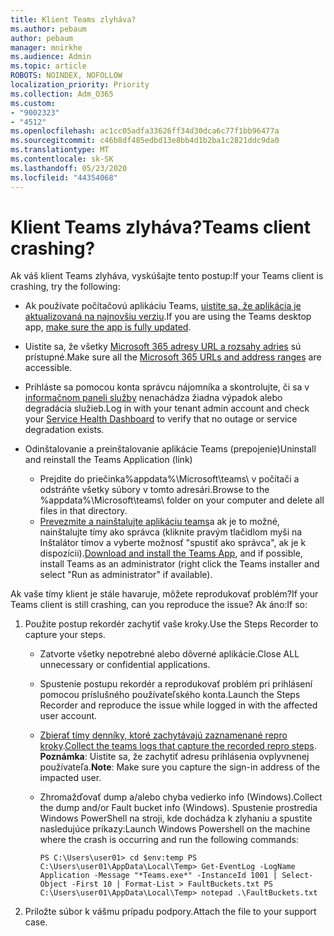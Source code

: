 ```yaml
---
title: Klient Teams zlyháva?
ms.author: pebaum
author: pebaum
manager: mnirkhe
ms.audience: Admin
ms.topic: article
ROBOTS: NOINDEX, NOFOLLOW
localization_priority: Priority
ms.collection: Adm_O365
ms.custom:
- "9002323"
- "4512"
ms.openlocfilehash: ac1cc05adfa33626ff34d30dca6c77f1bb96477a
ms.sourcegitcommit: c46b8df485edbd13e8bb4d1b2ba1c2821ddc9da0
ms.translationtype: MT
ms.contentlocale: sk-SK
ms.lasthandoff: 05/23/2020
ms.locfileid: "44354068"
---
```

# <a name="teams-client-crashing"></a><span data-ttu-id="6daa1-102">Klient Teams zlyháva?</span><span class="sxs-lookup"><span data-stu-id="6daa1-102">Teams client crashing?</span></span>

<span data-ttu-id="6daa1-103">Ak váš klient Teams zlyháva, vyskúšajte tento postup:</span><span class="sxs-lookup"><span data-stu-id="6daa1-103">If your Teams client is crashing, try the following:</span></span>

- <span data-ttu-id="6daa1-104">Ak používate počítačovú aplikáciu Teams, [uistite sa, že aplikácia je aktualizovaná na najnovšiu verziu](https://support.office.com/article/Update-Microsoft-Teams-535a8e4b-45f0-4f6c-8b3d-91bca7a51db1).</span><span class="sxs-lookup"><span data-stu-id="6daa1-104">If you are using the Teams desktop app, [make sure the app is fully updated](https://support.office.com/article/Update-Microsoft-Teams-535a8e4b-45f0-4f6c-8b3d-91bca7a51db1).</span></span>

- <span data-ttu-id="6daa1-105">Uistite sa, že všetky [Microsoft 365 adresy URL a rozsahy adries](https://docs.microsoft.com/microsoftteams/connectivity-issues) sú prístupné.</span><span class="sxs-lookup"><span data-stu-id="6daa1-105">Make sure all the [Microsoft 365 URLs and address ranges](https://docs.microsoft.com/microsoftteams/connectivity-issues) are accessible.</span></span>

- <span data-ttu-id="6daa1-106">Prihláste sa pomocou konta správcu nájomníka a skontrolujte, či sa v [informačnom paneli služby](https://docs.microsoft.com/office365/enterprise/view-service-health) nenachádza žiadna výpadok alebo degradácia služieb.</span><span class="sxs-lookup"><span data-stu-id="6daa1-106">Log in with your tenant admin account and check your [Service Health Dashboard](https://docs.microsoft.com/office365/enterprise/view-service-health) to verify that no outage or service degradation exists.</span></span>

- <span data-ttu-id="6daa1-107">Odinštalovanie a preinštalovanie aplikácie Teams (prepojenie)</span><span class="sxs-lookup"><span data-stu-id="6daa1-107">Uninstall and reinstall the Teams Application (link)</span></span>
    - <span data-ttu-id="6daa1-108">Prejdite do priečinka%appdata%\Microsoft\teams\ v počítači a odstráňte všetky súbory v tomto adresári.</span><span class="sxs-lookup"><span data-stu-id="6daa1-108">Browse to the %appdata%\Microsoft\teams\ folder on your computer and delete all files in that directory.</span></span>
    - <span data-ttu-id="6daa1-109">[Prevezmite a nainštalujte aplikáciu teams](https://www.microsoft.com/microsoft-365/microsoft-teams/group-chat-software#office-DesktopAppDownload-ofoushy)a ak je to možné, nainštalujte tímy ako správca (kliknite pravým tlačidlom myši na Inštalátor tímov a vyberte možnosť "spustiť ako správca", ak je k dispozícii).</span><span class="sxs-lookup"><span data-stu-id="6daa1-109">[Download and install the Teams App](https://www.microsoft.com/microsoft-365/microsoft-teams/group-chat-software#office-DesktopAppDownload-ofoushy), and if possible, install Teams as an administrator (right click the Teams installer and select "Run as administrator" if available).</span></span>

<span data-ttu-id="6daa1-110">Ak vaše tímy klient je stále havaruje, môžete reprodukovať problém?</span><span class="sxs-lookup"><span data-stu-id="6daa1-110">If your Teams client is still crashing, can you reproduce the issue?</span></span> <span data-ttu-id="6daa1-111">Ak áno:</span><span class="sxs-lookup"><span data-stu-id="6daa1-111">If so:</span></span>

1. <span data-ttu-id="6daa1-112">Použite postup rekordér zachytiť vaše kroky.</span><span class="sxs-lookup"><span data-stu-id="6daa1-112">Use the Steps Recorder to capture your steps.</span></span>
    - <span data-ttu-id="6daa1-113">Zatvorte všetky nepotrebné alebo dôverné aplikácie.</span><span class="sxs-lookup"><span data-stu-id="6daa1-113">Close ALL unnecessary or confidential applications.</span></span>
    - <span data-ttu-id="6daa1-114">Spustenie postupu rekordér a reprodukovať problém pri prihlásení pomocou príslušného používateľského konta.</span><span class="sxs-lookup"><span data-stu-id="6daa1-114">Launch the Steps Recorder and reproduce the issue while logged in with the affected user account.</span></span>
    - <span data-ttu-id="6daa1-115">[Zbierať tímy denníky, ktoré zachytávajú zaznamenané repro kroky](https://docs.microsoft.com/microsoftteams/log-files).</span><span class="sxs-lookup"><span data-stu-id="6daa1-115">[Collect the teams logs that capture the recorded repro steps](https://docs.microsoft.com/microsoftteams/log-files).</span></span> <span data-ttu-id="6daa1-116">**Poznámka**: Uistite sa, že zachytiť adresu prihlásenia ovplyvnenej používateľa.</span><span class="sxs-lookup"><span data-stu-id="6daa1-116">**Note**: Make sure you capture the sign-in address of the impacted user.</span></span>
    - <span data-ttu-id="6daa1-117">Zhromažďovať dump a/alebo chyba vedierko info (Windows).</span><span class="sxs-lookup"><span data-stu-id="6daa1-117">Collect the dump and/or Fault bucket info (Windows).</span></span> <span data-ttu-id="6daa1-118">Spustenie prostredia Windows PowerShell na stroji, kde dochádza k zlyhaniu a spustite nasledujúce príkazy:</span><span class="sxs-lookup"><span data-stu-id="6daa1-118">Launch Windows Powershell on the machine where the crash is occurring and run the following commands:</span></span>

        `
        PS C:\Users\user01> cd $env:temp
        PS C:\Users\user01\AppData\Local\Temp> Get-EventLog -LogName Application -Message "*Teams.exe*" -InstanceId 1001 | Select-Object -First 10 | Format-List > FaultBuckets.txt
        PS C:\Users\user01\AppData\Local\Temp> notepad .\FaultBuckets.txt
        `
    
2. <span data-ttu-id="6daa1-119">Priložte súbor k vášmu prípadu podpory.</span><span class="sxs-lookup"><span data-stu-id="6daa1-119">Attach the file to your support case.</span></span>
